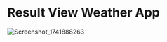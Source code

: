 # Result View Weather App

![Screenshot_1741888263](https://github.com/user-attachments/assets/0999c4af-01de-4749-8796-f3512be98a87)

